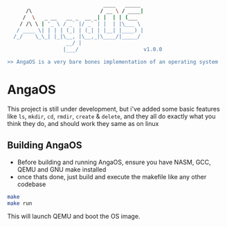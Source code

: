 ```bash
                               ____   _____ 
      /\                      / __ \ / ____|
     /  \   _ __   __ _  __ _| |  | | (___  
    / /\ \ | '_ \ / _` |/ _` | |  | |\___ \ 
   / ____ \| | | | (_| | (_| | |__| |____) |
  /_/    \_\_| |_|\__, |\__,_|\____/|_____/ 
                   __/ |                    
                  |___/                     v1.0.0

>> AngaOS is a very bare bones implementation of an operating system
```


# AngaOS
This project is still under development, but i've added some basic features like `ls`, `mkdir`, `cd`, `rmdir`, `create` & `delete`, and they all do exactly what you think they do, and should work they same as on linux

## Building AngaOS
- Before building and running AngaOS, ensure you have NASM, GCC, QEMU and GNU make installed
- once thats done, just build and execute the makefile like any other codebase
```bash
make
make run
```
This will launch QEMU and boot the OS image.